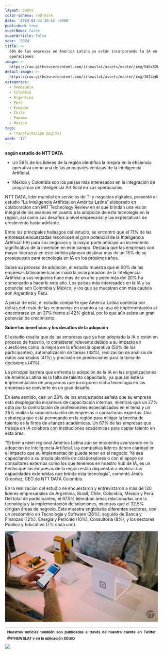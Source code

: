 ```yaml
---
layout: posts
color-schema: red-dark
date: '2024-03-22 10:52 -0400'
published: true
superNews: false
superArticle: false
year: '2024'
title: >-
  60% de las empresas en América Latina ya están incorporando la IA en sus
  operaciones
image: >-
  https://raw.githubusercontent.com/itnewslat/assets/master/img/540x320/ia-retail-p.jpg
detail-image: >-
  https://raw.githubusercontent.com/itnewslat/assets/master/img/1024x680/ia-retail-g.jpg
categories:
  - Venezuela
  - Colombia
  - Argentina
  - Perú
  - Ecuador
  - Chile
  - Panama
  - Mexico
tags:
  - Transformación Digital
week: '12'
---
```

**según estudio de NTT DATA**

- Un 56% de los líderes de la región identifica la mejora en la eficiencia operativa como una de las principales ventajas de la Inteligencia Artificial.

- México y Colombia son los países más interesados en la integración de programas de Inteligencia Artificial en sus operaciones

NTT DATA, líder mundial en servicios de TI y negocios digitales, presentó el estudio “La Inteligencia Artificial en América Latina” elaborado en colaboración con MIT Technology Review en el que brindan una visión integral de los avances en cuanto a la adopción de esta tecnología en la región, así como sus desafíos a nivel empresarial y las expectativas de crecimiento hacia adelante.

Entre los principales hallazgos del estudio, se encontró que el 71% de las empresas encuestadas reconocen el gran potencial de la Inteligencia Artificial (IA) para sus negocios y la mayor parte anticipó un incremento significativo de la inversión en este campo. Destaca que las empresas con mayor liderazgo en este ámbito planean destinar más de un 15% de su presupuesto para tecnología en IA en los próximos años.

Sobre su proceso de adopción, el estudio muestra que el 60% de las empresas latinoamericanas inició la incorporación de la Inteligencia Artificial a sus negocios hace más de un año y poco más del 20% ha comenzado a hacerlo este año. Los países más interesados en la IA y su potencial son Colombia y México, y los que se muestran con más cautela son Argentina y Perú.

A pesar de esto, el estudio comparte que América Latina continúa por detrás del resto de las economías en cuanto a su tasa de implementación al encontrarse en un 37% frente al 42% global, por lo que aún existe un gran potencial de crecimiento.

**Sobre los beneficios y los desafíos de la adopción**

El estudio resalta que de las empresas que ya han adoptado la IA o están en proceso de hacerlo, lo consideran relevante debido a su impacto en cuestiones como la mejora en la eficiencia operativa (56% de los participantes), automatización de tareas (48%), realización de análisis de datos avanzados (41%) y precisión en predicciones para la toma de decisiones (41%).

La principal barrera que enfrenta la adopción de la IA en las organizaciones de América Latina es la falta de talento capacitado, ya que sin éste la implementación de programas que incorporen dicha tecnología en las empresas se convierte en un gran desafío.

En este sentido, casi un 28% de los encuestados señala que su empresa está desplegando iniciativas de capacitación internas, mientras que un 27% opta por la contratación de profesionales especializados en el tema y un 25% realiza la subcontratación de empresas o consultoras expertas. Una estrategia que está permeando en la región para mitigar la brecha de talento es la firma de alianzas académicas. Un 67% de las empresas que trabaja en IA colabora con instituciones académicas para captar talento en esta área.

“Si bien a nivel regional América Latina aún se encuentra avanzando en la adopción de Inteligencia Artificial, las compañías líderes tienen claridad en el impacto que su implementación puede tener en el negocio. Ya sea capacitando a su propia plantilla de colaboradores o con el apoyo de consultores externos como los que tenemos en nuestro hub de IA, es un hecho que las empresas de la región están dispuestas a explorar las capacidades extendidas que brinda esta tecnología”, comentó Jesús Ordoñez, CEO de NTT DATA Colombia.

En la realización del estudio se encuestaron y entrevistaron a más de 120 líderes empresariales de Argentina, Brasil, Chile, Colombia, México y Perú. Del total de participantes, el 67.5% lideraban áreas relacionadas con la tecnología y la implementación de soluciones, mientras que el 32.5% dirigían áreas de negocio. Esta muestra englobaba diferentes sectores, con un predominio en Tecnología y Software (26%), seguido de Banca y Finanzas (12%), Energía y Petróleo (10%), Consultoría (8%), y los sectores Público y Educativo (7% cada uno).

![](https://raw.githubusercontent.com/itnewslat/assets/master/img/540x320/ia-retail-p.jpg)

<table style="height: 42px;" width="569">
<tbody>
<tr>
<td style="text-align: justify;"><sub><strong>Nuestras noticias también son publicadas a través de nuestra cuenta en Twitter <a href="https://twitter.com/itnewslat?lang=es">@ITNEWSLAT</a> y en la aplicación <a href="https://squidapp.co/en/">SQUID</a></strong></sub></td>
</tr>
</tbody>
</table>

<img src="https://tracker.metricool.com/c3po.jpg?hash=56f88a41e39ab42c063cc51676587a04"/>